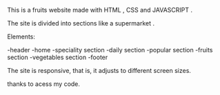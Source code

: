 This is a fruits website made with HTML , CSS and JAVASCRIPT .

The site is divided into sections like a supermarket . 

Elements:

-header 
-home
-speciality section
-daily section 
-popular section
-fruits section
-vegetables section
-footer

The site is responsive, that is, it adjusts to different screen sizes.

thanks to acess my code.
